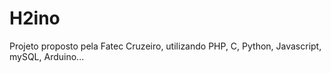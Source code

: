 # H2ino
Projeto proposto pela Fatec Cruzeiro, utilizando PHP, C, Python, Javascript, mySQL, Arduino...

